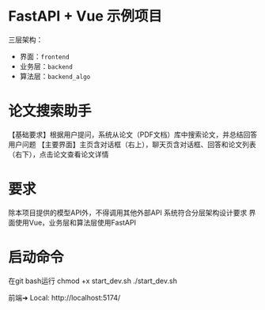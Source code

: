 # FastAPI + Vue 示例项目

三层架构：
- 界面：`frontend`
- 业务层：`backend`
- 算法层：`backend_algo`

# 论文搜索助手
【基础要求】根据用户提问，系统从论文（PDF文档）库中搜索论文，并总结回答用户问题
【主要界面】主页含对话框（右上），聊天页含对话框、回答和论文列表（右下），点击论文查看论文详情

# 要求
除本项目提供的模型API外，不得调用其他外部API
系统符合分层架构设计要求
界面使用Vue，业务层和算法层使用FastAPI

# 启动命令
在git bash运行
chmod +x start_dev.sh
./start_dev.sh

前端➜  Local:   http://localhost:5174/